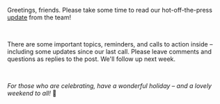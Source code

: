 Greetings, friends. Please take some time to read our hot-off-the-press [update](https://forum.threefold.io/t/december-22-2023-update-from-the-team/4170) from the team!

<br/>

There are some important topics, reminders, and calls to action inside – including some updates since our last call. Please leave comments and questions as replies to the post. We'll follow up next week.

<br/>

*For those who are celebrating, have a wonderful holiday – and a lovely weekend to all!* 🎄